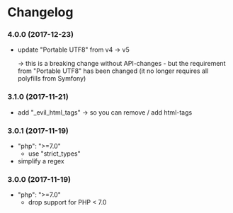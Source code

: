 # Changelog

### 4.0.0 (2017-12-23)
- update "Portable UTF8" from v4 -> v5
  
  -> this is a breaking change without API-changes - but the requirement 
     from "Portable UTF8" has been changed (it no longer requires all polyfills from Symfony)

### 3.1.0 (2017-11-21)
- add "_evil_html_tags" -> so you can remove / add html-tags

### 3.0.1 (2017-11-19)
- "php": ">=7.0"
  * use "strict_types"
- simplify a regex

### 3.0.0 (2017-11-19)
- "php": ">=7.0" 
  * drop support for PHP < 7.0

